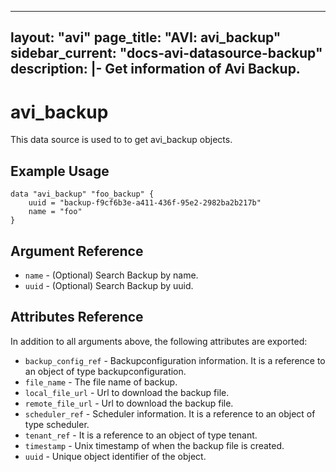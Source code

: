 <!--
    Copyright 2021 VMware, Inc.
    SPDX-License-Identifier: Mozilla Public License 2.0
-->
---
layout: "avi"
page_title: "AVI: avi_backup"
sidebar_current: "docs-avi-datasource-backup"
description: |-
  Get information of Avi Backup.
---

# avi_backup

This data source is used to to get avi_backup objects.

## Example Usage

```hcl
data "avi_backup" "foo_backup" {
    uuid = "backup-f9cf6b3e-a411-436f-95e2-2982ba2b217b"
    name = "foo"
}
```

## Argument Reference

* `name` - (Optional) Search Backup by name.
* `uuid` - (Optional) Search Backup by uuid.

## Attributes Reference

In addition to all arguments above, the following attributes are exported:

* `backup_config_ref` - Backupconfiguration information. It is a reference to an object of type backupconfiguration.
* `file_name` - The file name of backup.
* `local_file_url` - Url to download the backup file.
* `remote_file_url` - Url to download the backup file.
* `scheduler_ref` - Scheduler information. It is a reference to an object of type scheduler.
* `tenant_ref` - It is a reference to an object of type tenant.
* `timestamp` - Unix timestamp of when the backup file is created.
* `uuid` - Unique object identifier of the object.

